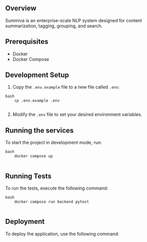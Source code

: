 ## Overview

Summiva is an enterprise-scale NLP system designed for content summarization, tagging, grouping, and search.

## Prerequisites

-   Docker
-   Docker Compose

## Development Setup

1.  Copy the `.env.example` file to a new file called `.env`:
```
bash
    cp .env.example .env
    
```
2.  Modify the `.env` file to set your desired environment variables.

## Running the services

To start the project in development mode, run:
```
bash
    docker compose up
    
```
## Running Tests

To run the tests, execute the following command:
```
bash
    docker compose run backend pytest
    
```
## Deployment

To deploy the application, use the following command: